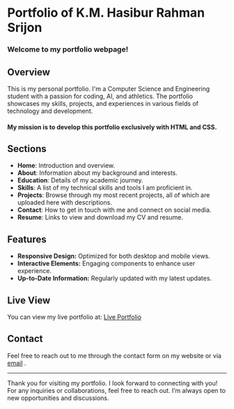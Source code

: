 
# Portfolio of K.M. Hasibur Rahman Srijon

### Welcome to my portfolio webpage!

## Overview

This is my personal portfolio. I'm a Computer Science and Engineering student with a passion for coding, AI, and athletics. The portfolio showcases my skills, projects, and experiences in various fields of technology and development. 

#### My mission is to develop this portfolio exclusively with HTML and CSS.

## Sections

- **Home**: Introduction and overview.
- **About**: Information about my background and interests.
- **Education**: Details of my academic journey.
- **Skills**: A list of my technical skills and tools I am proficient in.
 - **Projects**: Browse through my most recent projects, all of which are uploaded here with descriptions.
- **Contact**: How to get in touch with me and connect on social media.
- **Resume**: Links to view and download my CV and resume.


## Features

- **Responsive Design:** Optimized for both desktop and mobile views.
- **Interactive Elements:** Engaging components to enhance user experience.
- **Up-to-Date Information:** Regularly updated with my latest updates.

## Live View

You can view my live portfolio at: [Live Portfolio](https://srijon57.github.io/)

## Contact
Feel free to reach out to me through the contact form on my website or via [email](https://mail.google.com/mail/?view=cm&fs=1&to=srijond57@gmail.com) .

---
Thank you for visiting my portfolio. I look forward to connecting with you!
For any inquiries or collaborations, feel free to reach out. I’m always open to new opportunities and discussions.
